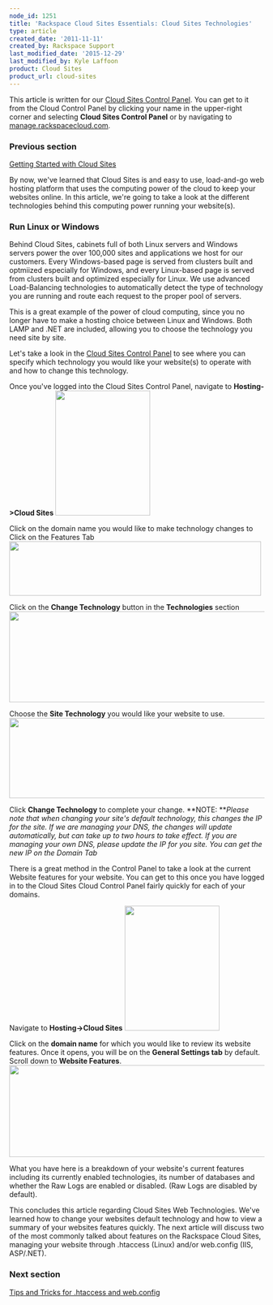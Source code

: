 ```yaml
---
node_id: 1251
title: 'Rackspace Cloud Sites Essentials: Cloud Sites Technologies'
type: article
created_date: '2011-11-11'
created_by: Rackspace Support
last_modified_date: '2015-12-29'
last_modified_by: Kyle Laffoon
product: Cloud Sites
product_url: cloud-sites
---
```


This article is written for our [Cloud Sites Control
Panel](https://manage.rackspacecloud.com/). You can get to it from the
Cloud Control Panel by clicking your name in the upper-right corner and
selecting **Cloud Sites Control Panel** or by navigating to
[manage.rackspacecloud.com](https://manage.rackspacecloud.com).

### Previous section

[Getting Started with Cloud
Sites](/how-to/cloud-sites)

By now, we've learned that Cloud Sites is and easy to use, load-and-go
web hosting platform that uses the computing power of the cloud to keep
your websites online. In this article, we're going to take a look at the
different technologies behind this computing power running your
website(s).

### Run Linux or Windows

Behind Cloud Sites, cabinets full of both Linux servers and Windows
servers power the over 100,000 sites and applications we host for our
customers. Every Windows-based page is served from clusters built and
optmiized especially for Windows, and every Linux-based page is served
from clusters built and optimized especially for Linux. We use advanced
Load-Balancing technologies to automatically detect the type of
technology you are running and route each request to the proper pool of
servers.

This is a great example of the power of cloud computing, since you no
longer have to make a hosting choice between Linux and Windows. Both
LAMP and .NET are included, allowing you to choose the technology you
need site by site.

Let's take a look in the [Cloud Sites Control
Panel](http://manage.rackspacecloud.com) to see where you can specify
which technology you would like your website(s) to operate with and how
to change this technology.

Once you've logged into the Cloud Sites Control Panel, navigate to
**Hosting-&gt;Cloud Sites**
<img src="https://8026b2e3760e2433679c-fffceaebb8c6ee053c935e8915a3fbe7.ssl.cf2.rackcdn.com/field/image/hosting.png" width="187" height="246" />

Click on the domain name you would like to make technology changes to
Click on the Features Tab
<img src="https://8026b2e3760e2433679c-fffceaebb8c6ee053c935e8915a3fbe7.ssl.cf2.rackcdn.com/field/image/featurestab.png" width="497" height="107" />

Click on the **Change Technology** button in the **Technologies**
section
<img src="https://8026b2e3760e2433679c-fffceaebb8c6ee053c935e8915a3fbe7.ssl.cf2.rackcdn.com/field/image/technologies_1.png" width="600" height="179" />

Choose the **Site Technology** you would like your website to use.
<img src="https://8026b2e3760e2433679c-fffceaebb8c6ee053c935e8915a3fbe7.ssl.cf2.rackcdn.com/field/image/change-technology_1.png" width="600" height="158" />

Click **Change Technology** to complete your change.
**NOTE: ***Please note that when changing your site's default
technology, this changes the IP for the site. If we are managing your
DNS, the changes will update automatically, but can take up to two hours
to take effect. If you are managing your own DNS, please update the IP
for you site. You can get the new IP on the Domain Tab*

There is a great method in the Control Panel to take a look at the
current Website features for your website. You can get to this once you
have logged in to the Cloud Sites Cloud Control Panel fairly quickly for
each of your domains.

Navigate to **Hosting-&gt;Cloud Sites**
<img src="https://8026b2e3760e2433679c-fffceaebb8c6ee053c935e8915a3fbe7.ssl.cf2.rackcdn.com/field/image/hosting.png" width="187" height="246" />

Click on the **domain name** for which you would like to review its
website features.
Once it opens, you will be on  the **General Settings tab** by default.
Scroll down to **Website Features**.
<img src="https://8026b2e3760e2433679c-fffceaebb8c6ee053c935e8915a3fbe7.ssl.cf2.rackcdn.com/field/image/web_features.png" width="600" height="181" />

What you have here is a breakdown of your website's current features
including its currently enabled technologies, its number of
databases and whether the Raw Logs are enabled or disabled. (Raw Logs
are disabled by default).

This concludes this article regarding Cloud Sites Web Technologies.
We've learned how to change your websites default technology and how to
view a summary of your websites features quickly. The next article will
discuss two of the most commonly talked about features on the Rackspace
Cloud Sites, managing your website through .htaccess (Linux) and/or
web.config (IIS, ASP/.NET).

### Next section

[Tips and Tricks for .htaccess and
web.config](/how-to/rackspace-cloud-essentials-tips-and-tricks-for-htaccess-and-webconfig)
